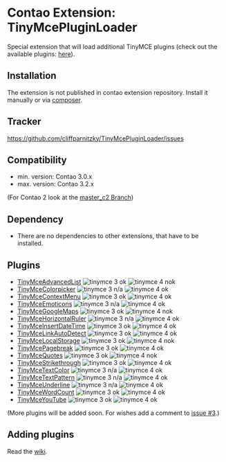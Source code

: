 Contao Extension: TinyMcePluginLoader
=====================================

Special extension that will load additional TinyMCE plugins (check out the available plugins: [here](#plugins)).


Installation
------------

The extension is not published in contao extension repository.
Install it manually or via [composer](https://packagist.org/packages/cliffparnitzky/tiny-mce-plugin-loader).


Tracker
-------

https://github.com/cliffparnitzky/TinyMcePluginLoader/issues


Compatibility
-------------

- min. version: Contao 3.0.x
- max. version: Contao 3.2.x

(For Contao 2 look at the [master_c2 Branch](https://github.com/cliffparnitzky/TinyMcePluginLoader/tree/master_c2))


Dependency
----------

- There are no dependencies to other extensions, that have to be installed.


Plugins
-------

- [TinyMceAdvancedList](https://github.com/cliffparnitzky/TinyMceAdvancedList) ![tinymce 3 ok](http://img.shields.io/badge/tinymce%203-ok-green.svg?style=flat) ![tinymce 4 nok](http://img.shields.io/badge/tinymce%204-ok-green.svg?style=flat)
- [TinyMceColorpicker](https://github.com/cliffparnitzky/TinyMceColorpicker) ![tinymce 3 n/a](http://img.shields.io/badge/tinymce%203-n/a-lightgrey.svg?style=flat) ![tinymce 4 ok](http://img.shields.io/badge/tinymce%204-ok-green.svg?style=flat)
- [TinyMceContextMenu](https://github.com/cliffparnitzky/TinyMceContextMenu) ![tinymce 3 ok](http://img.shields.io/badge/tinymce%203-ok-green.svg?style=flat) ![tinymce 4 ok](http://img.shields.io/badge/tinymce%204-ok-green.svg?style=flat)
- [TinyMceEmoticons](https://github.com/cliffparnitzky/TinyMceEmoticons) ![tinymce 3 n/a](http://img.shields.io/badge/tinymce%203-n/a-lightgrey.svg?style=flat) ![tinymce 4 ok](http://img.shields.io/badge/tinymce%204-ok-green.svg?style=flat) 
- [TinyMceGoogleMaps](https://github.com/cliffparnitzky/TinyMceGoogleMaps) ![tinymce 3 ok](http://img.shields.io/badge/tinymce%203-ok-green.svg?style=flat) ![tinymce 4 nok](http://img.shields.io/badge/tinymce%204-nok-red.svg?style=flat)
- [TinyMceHorizontalRuler](https://github.com/cliffparnitzky/TinyMceHorizontalRuler) ![tinymce 3 n/a](http://img.shields.io/badge/tinymce%203-n/a-lightgrey.svg?style=flat) ![tinymce 4 ok](http://img.shields.io/badge/tinymce%204-ok-green.svg?style=flat) 
- [TinyMceInsertDateTime](https://github.com/cliffparnitzky/TinyMceInsertDateTime) ![tinymce 3 ok](http://img.shields.io/badge/tinymce%203-ok-green.svg?style=flat) ![tinymce 4 ok](http://img.shields.io/badge/tinymce%204-ok-green.svg?style=flat)
- [TinyMceLinkAutoDetect](https://github.com/cliffparnitzky/TinyMceLinkAutoDetect) ![tinymce 3 ok](http://img.shields.io/badge/tinymce%203-ok-green.svg?style=flat) ![tinymce 4 ok](http://img.shields.io/badge/tinymce%204-ok-green.svg?style=flat)
- [TinyMceLocalStorage](https://github.com/cliffparnitzky/TinyMceLocalStorage) ![tinymce 3 ok](http://img.shields.io/badge/tinymce%203-ok-green.svg?style=flat) ![tinymce 4 nok](http://img.shields.io/badge/tinymce%204-nok-red.svg?style=flat)
- [TinyMcePagebreak](https://github.com/cliffparnitzky/TinyMcePagebreak) ![tinymce 3 ok](http://img.shields.io/badge/tinymce%203-ok-green.svg?style=flat) ![tinymce 4 ok](http://img.shields.io/badge/tinymce%204-ok-green.svg?style=flat)
- [TinyMceQuotes](https://github.com/cliffparnitzky/TinyMceQuotes) ![tinymce 3 ok](http://img.shields.io/badge/tinymce%203-ok-green.svg?style=flat) ![tinymce 4 nok](http://img.shields.io/badge/tinymce%204-nok-red.svg?style=flat)
- [TinyMceStrikethrough](https://github.com/cliffparnitzky/TinyMceStrikethrough) ![tinymce 3 ok](http://img.shields.io/badge/tinymce%203-ok-green.svg?style=flat) ![tinymce 4 ok](http://img.shields.io/badge/tinymce%204-ok-green.svg?style=flat)
- [TinyMceTextColor](https://github.com/cliffparnitzky/TinyMceTextColor) ![tinymce 3 n/a](http://img.shields.io/badge/tinymce%203-n/a-lightgrey.svg?style=flat) ![tinymce 4 ok](http://img.shields.io/badge/tinymce%204-ok-green.svg?style=flat)
- [TinyMceTextPattern](https://github.com/cliffparnitzky/TinyMceTextPattern) ![tinymce 3 n/a](http://img.shields.io/badge/tinymce%203-n/a-lightgrey.svg?style=flat) ![tinymce 4 ok](http://img.shields.io/badge/tinymce%204-ok-green.svg?style=flat)
- [TinyMceUnderline](https://github.com/cliffparnitzky/TinyMceUnderline) ![tinymce 3 n/a](http://img.shields.io/badge/tinymce%203-n/a-lightgrey.svg?style=flat) ![tinymce 4 ok](http://img.shields.io/badge/tinymce%204-ok-green.svg?style=flat)
- [TinyMceWordCount](https://github.com/cliffparnitzky/TinyMceWordCount) ![tinymce 3 ok](http://img.shields.io/badge/tinymce%203-ok-green.svg?style=flat) ![tinymce 4 ok](http://img.shields.io/badge/tinymce%204-ok-green.svg?style=flat)
- [TinyMceYouTube](https://github.com/cliffparnitzky/TinyMceYouTube) ![tinymce 3 ok](http://img.shields.io/badge/tinymce%203-ok-green.svg?style=flat) ![tinymce 4 ok](http://img.shields.io/badge/tinymce%204-ok-green.svg?style=flat)

(More plugins will be added soon. For wishes add a comment to [issue #3](https://github.com/cliffparnitzky/TinyMcePluginLoader/issues/3).)

Adding plugins
--------------

Read the [wiki](https://github.com/cliffparnitzky/TinyMcePluginLoader/wiki/Creating-a-new-plugin).